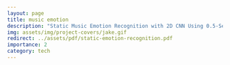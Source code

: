 ```yaml
---
layout: page
title: music emotion
description: "Static Music Emotion Recognition with 2D CNN Using 0.5-Second Segments in PyTorch"
img: assets/img/project-covers/jake.gif
redirect: ../assets/pdf/static-emotion-recognition.pdf
importance: 2
category: tech
---
```

